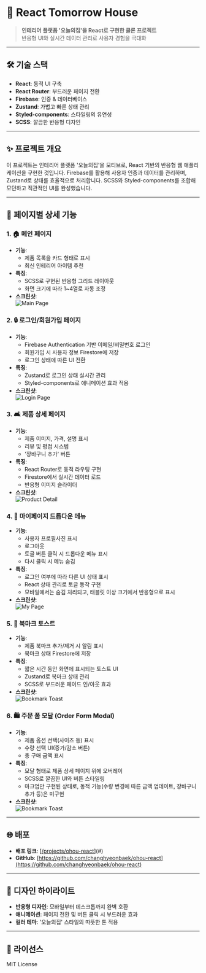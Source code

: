 # 🌟 React Tomorrow House

> **인테리어 플랫폼 '오늘의집'을 React로 구현한 클론 프로젝트**  
> 반응형 UI와 실시간 데이터 관리로 사용자 경험을 극대화

---

## 🛠 기술 스택
- **React**: 동적 UI 구축  
- **React Router**: 부드러운 페이지 전환  
- **Firebase**: 인증 & 데이터베이스  
- **Zustand**: 가볍고 빠른 상태 관리  
- **Styled-components**: 스타일링의 유연성  
- **SCSS**: 깔끔한 반응형 디자인  

---

## ✨ 프로젝트 개요
이 프로젝트는 인테리어 플랫폼 '오늘의집'을 모티브로, React 기반의 반응형 웹 애플리케이션을 구현한 것입니다. 
Firebase를 활용해 사용자 인증과 데이터를 관리하며, Zustand로 상태를 효율적으로 처리합니다. 
SCSS와 Styled-components를 조합해 모던하고 직관적인 UI를 완성했습니다.

---

## 📑 페이지별 상세 기능

### 1. 🏠 메인 페이지
- **기능**:  
  - 제품 목록을 카드 형태로 표시  
  - 최신 인테리어 아이템 추천  
- **특징**:  
  - SCSS로 구현된 반응형 그리드 레이아웃  
  - 화면 크기에 따라 1~4열로 자동 조정  
- **스크린샷**:  
  ![Main Page](https://github.com/changhyeonbaek/portfolio-images/blob/main/react-tomorrow-house-1.png?raw=true)

### 2. 🔒 로그인/회원가입 페이지
- **기능**:  
  - Firebase Authentication 기반 이메일/비밀번호 로그인  
  - 회원가입 시 사용자 정보 Firestore에 저장  
  - 로그인 상태에 따른 UI 전환  
- **특징**:  
  - Zustand로 로그인 상태 실시간 관리  
  - Styled-components로 애니메이션 효과 적용  
- **스크린샷**:  
  ![Login Page](https://github.com/changhyeonbaek/portfolio-images/blob/main/react-tomorrow-house-3.png?raw=true)

### 3. 🛋 제품 상세 페이지
- **기능**:  
  - 제품 이미지, 가격, 설명 표시  
  - 리뷰 및 평점 시스템  
  - '장바구니 추가' 버튼  
- **특징**:  
  - React Router로 동적 라우팅 구현  
  - Firestore에서 실시간 데이터 로드
  - 반응형 이미지 슬라이더  
- **스크린샷**:  
  ![Product Detail](https://github.com/changhyeonbaek/portfolio-images/blob/main/react-tomorrow-house-7.png?raw=true)

### 4. 👤 마이페이지 드롭다운 메뉴
- **기능**:  
  - 사용자 프로필사진 표시  
  - 로그아웃
  - 토글 버튼 클릭 시 드롭다운 메뉴 표시
  - 다시 클릭 시 메뉴 숨김
- **특징**:  
  - 로그인 여부에 따라 다른 UI 상태 표시
  - React 상태 관리로 토글 동작 구현
  - 모바일에서는 숨김 처리되고, 태블릿 이상 크기에서 반응형으로 표시
- **스크린샷**:  
  ![My Page](https://github.com/changhyeonbaek/portfolio-images/blob/main/react-tomorrow-house-17.png?raw=true)


### 5. 📑 북마크 토스트
- **기능**: 
  - 제품 북마크 추가/제거 시 알림 표시
  - 북마크 상태 Firestore에 저장
- **특징**:  
  - 짧은 시간 동안 화면에 표시되는 토스트 UI
  - Zustand로 북마크 상태 관리
  - SCSS로 부드러운 페이드 인/아웃 효과
- **스크린샷**:  
  ![Bookmark Toast](https://github.com/changhyeonbaek/portfolio-images/blob/main/react-tomorrow-house-19.png)


### 6. 🛍️ 주문 폼 모달 (Order Form Modal)
- **기능**: 
  - 제품 옵션 선택(사이즈 등) 표시
  - 수량 선택 UI(증가/감소 버튼)
  - 총 구매 금액 표시
- **특징**:  
  - 모달 형태로 제품 상세 페이지 위에 오버레이
  - SCSS로 깔끔한 UI와 버튼 스타일링
  - 마크업만 구현된 상태로, 동적 기능(수량 변경에 따른 금액 업데이트, 장바구니 추가 등)은 미구현
- **스크린샷**:  
  ![Bookmark Toast](https://github.com/changhyeonbaek/portfolio-images/blob/main/react-tomorrow-house-18.png?raw=true)


---

## 🌐 배포
- **배포 링크**: [[/projects/ohou-react](https://changhyeonbaek.github.io/react-tomorrow-house/)](#)  
- **GitHub**: [https://github.com/changhyeonbaek/ohou-react](https://github.com/changhyeonbaek/ohou-react)

---

## 🎨 디자인 하이라이트
- **반응형 디자인**: 모바일부터 데스크톱까지 완벽 호환  
- **애니메이션**: 페이지 전환 및 버튼 클릭 시 부드러운 효과  
- **컬러 테마**: '오늘의집' 스타일의 따뜻한 톤 적용  

---

## 📜 라이선스
MIT License
